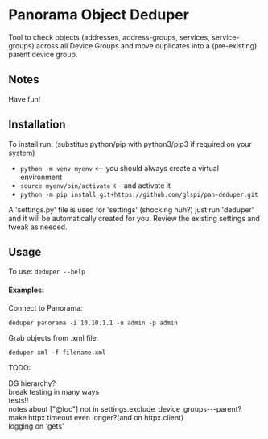 Panorama Object Deduper
===========
Tool to check objects (addresses, address-groups, services, service-groups) across all Device Groups
and move duplicates into a (pre-existing) parent device group.

## Notes
Have fun!

## Installation
To install run:
(substitue python/pip with python3/pip3 if required on your system)

- `python -m venv myenv` <-- you should always create a virtual environment
- `source myenv/bin/activate` <-- and activate it
- `python -m pip install git+https://github.com/glspi/pan-deduper.git`

A 'settings.py' file is used for 'settings' (shocking huh?)
just run 'deduper' and it will be automatically created for you. Review the existing
settings and tweak as needed.

## Usage
To use:
`deduper --help`

#### Examples:
Connect to Panorama:

`deduper panorama -i 10.10.1.1 -u admin -p admin`

Grab objects from .xml file:

`deduper xml -f filename.xml`

TODO:

DG hierarchy?\
break testing in many ways\
tests!!\
notes about ["@loc"] not in settings.exclude_device_groups---parent?\
make httpx timeout even longer?(and on httpx.client)\
logging on 'gets'